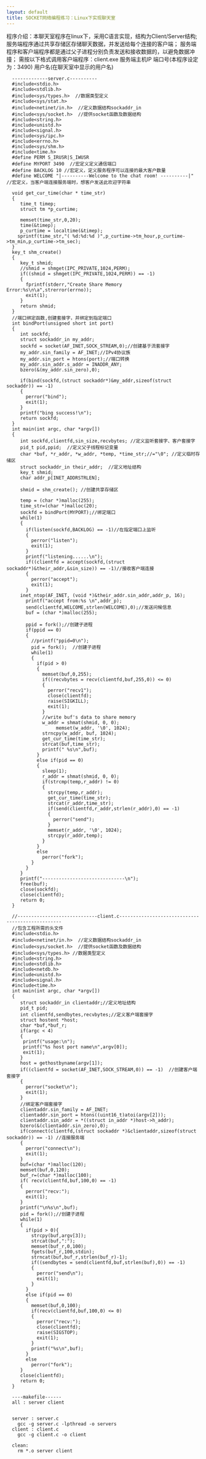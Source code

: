 ```yaml
---
layout: default
title: SOCKET网络编程练习：Linux下实现聊天室
---
```


程序介绍：本聊天室程序在linux下，采用C语言实现，结构为Client/Server结构;
服务端程序通过共享存储区存储聊天数据，并发送给每个连接的客户端；
服务端程序和客户端程序都是通过父子进程分别负责发送和接收数据的，以避免数据冲撞；
需按以下格式调用客户端程序：client.exe 服务端主机IP 端口号(本程序设定为：3490) 用户名(在聊天室中显示的用户名)

>

      -------------server.c----------
      #include<stdio.h>   
      #include<stdlib.h>
      #include<sys/types.h>  //数据类型定义
      #include<sys/stat.h>
      #include<netinet/in.h>  //定义数据结构sockaddr_in
      #include<sys/socket.h>  //提供socket函数及数据结构
      #include<string.h>
      #include<unistd.h>
      #include<signal.h>
      #include<sys/ipc.h>
      #include<errno.h>
      #include<sys/shm.h>
      #include<time.h>
      #define PERM S_IRUSR|S_IWUSR  
      #define MYPORT 3490  //宏定义定义通信端口
      #define BACKLOG 10 //宏定义，定义服务程序可以连接的最大客户数量
      #define WELCOME "|----------Welcome to the chat room! ----------|"  //宏定义，当客户端连接服务端时，想客户发送此欢迎字符串
      
      void get_cur_time(char * time_str)
      {
         time_t timep;
         struct tm *p_curtime;
      
         memset(time_str,0,20);
         time(&timep);
         p_curtime = localtime(&timep);
        sprintf(time_str,"( %d:%d:%d )",p_curtime->tm_hour,p_curtime->tm_min,p_curtime->tm_sec);
      }
      key_t shm_create()
      {
         key_t shmid;
         //shmid = shmget(IPC_PRIVATE,1024,PERM);
         if((shmid = shmget(IPC_PRIVATE,1024,PERM)) == -1)
         {
           fprintf(stderr,"Create Share Memory Error:%s\n\a",strerror(errno));
           exit(1);
         }
         return shmid;
      }
      //端口绑定函数,创建套接字，并绑定到指定端口
      int bindPort(unsigned short int port)
      {  
         int sockfd;
         struct sockaddr_in my_addr;
         sockfd = socket(AF_INET,SOCK_STREAM,0);//创建基于流套接字
         my_addr.sin_family = AF_INET;//IPv4协议族
         my_addr.sin_port = htons(port);//端口转换
         my_addr.sin_addr.s_addr = INADDR_ANY;
         bzero(&(my_addr.sin_zero),0);
      
         if(bind(sockfd,(struct sockaddr*)&my_addr,sizeof(struct sockaddr)) == -1)
         {
           perror("bind");
           exit(1);
         }
         printf("bing success!\n");
         return sockfd;
      }
      int main(int argc, char *argv[])
      {
         int sockfd,clientfd,sin_size,recvbytes; //定义监听套接字、客户套接字
         pid_t pid,ppid;  //定义父子线程标记变量
         char *buf, *r_addr, *w_addr, *temp, *time_str;//="\0"; //定义临时存储区
         struct sockaddr_in their_addr;  //定义地址结构
         key_t shmid;
         char addr_p[INET_ADDRSTRLEN];
      
         shmid = shm_create(); //创建共享存储区
      
         temp = (char *)malloc(255);
         time_str=(char *)malloc(20);
         sockfd = bindPort(MYPORT);//绑定端口
         while(1)
         {     
           if(listen(sockfd,BACKLOG) == -1)//在指定端口上监听
           {
             perror("listen");
             exit(1);
           }
           printf("listening......\n");
           if((clientfd = accept(sockfd,(struct sockaddr*)&their_addr,&sin_size)) == -1)//接收客户端连接
           {
             perror("accept");
             exit(1);
           }
      	 inet_ntop(AF_INET, (void *)&their_addr.sin_addr,addr_p, 16);
           printf("accept from:%s \n",addr_p);
           send(clientfd,WELCOME,strlen(WELCOME),0);//发送问候信息
           buf = (char *)malloc(255);
          
           ppid = fork();//创建子进程
           if(ppid == 0)
           {
             //printf("ppid=0\n");
             pid = fork();  //创建子进程   
             while(1)
             {
               if(pid > 0)
               {
                 memset(buf,0,255);
                 if((recvbytes = recv(clientfd,buf,255,0)) <= 0)
                 {
                   perror("recv1");
                   close(clientfd);
                   raise(SIGKILL);
                   exit(1);
                 }
                 //write buf's data to share memory
                 w_addr = shmat(shmid, 0, 0);
                      memset(w_addr, '\0', 1024);
                 strncpy(w_addr, buf, 1024);
                 get_cur_time(time_str);
                 strcat(buf,time_str);
                 printf(" %s\n",buf);
               }
               else if(pid == 0)
               {
                 sleep(1);
                 r_addr = shmat(shmid, 0, 0);
                 if(strcmp(temp,r_addr) != 0)
                 {
                   strcpy(temp,r_addr);
                   get_cur_time(time_str);            
                   strcat(r_addr,time_str);
                   if(send(clientfd,r_addr,strlen(r_addr),0) == -1)
                   {
                     perror("send");
                   }
                   memset(r_addr, '\0', 1024);
                   strcpy(r_addr,temp);
                 }
               }
               else
                 perror("fork");
             }
           }
         }
         printf("------------------------------\n");
         free(buf);
         close(sockfd);
         close(clientfd);
         return 0;
      }
>

>  
      //-----------------------------client.c-------------------------------------------------
      //包含工程所需的头文件
      #include<stdio.h>
      #include<netinet/in.h>  //定义数据结构sockaddr_in
      #include<sys/socket.h>  //提供socket函数及数据结构
      #include<sys/types.h> //数据类型定义
      #include<string.h>
      #include<stdlib.h>
      #include<netdb.h>
      #include<unistd.h>
      #include<signal.h>
      #include<time.h>
      int main(int argc, char *argv[])
      {
         struct sockaddr_in clientaddr;//定义地址结构
         pid_t pid;
         int clientfd,sendbytes,recvbytes;//定义客户端套接字
         struct hostent *host;
         char *buf,*buf_r; 
         if(argc < 4)
         {
          printf("usage:\n");
          printf("%s host port name\n",argv[0]);
          exit(1);
         }
         host = gethostbyname(argv[1]);
         if((clientfd = socket(AF_INET,SOCK_STREAM,0)) == -1)  //创建客户端套接字
         {
           perror("socket\n");
           exit(1);
         }
         //绑定客户端套接字
         clientaddr.sin_family = AF_INET;
         clientaddr.sin_port = htons((uint16_t)atoi(argv[2]));
         clientaddr.sin_addr = *((struct in_addr *)host->h_addr);
         bzero(&(clientaddr.sin_zero),0);
         if(connect(clientfd,(struct sockaddr *)&clientaddr,sizeof(struct sockaddr)) == -1) //连接服务端
         {
           perror("connect\n");
           exit(1);
         }
         buf=(char *)malloc(120);
         memset(buf,0,120);
         buf_r=(char *)malloc(100);
         if( recv(clientfd,buf,100,0) == -1)
         {
           perror("recv:");
           exit(1);
         }
         printf("\n%s\n",buf);
         pid = fork();//创建子进程
         while(1)
         {
           if(pid > 0){
             strcpy(buf,argv[3]);
             strcat(buf,":");
             memset(buf_r,0,100);
             fgets(buf_r,100,stdin);
             strncat(buf,buf_r,strlen(buf_r)-1);
             if((sendbytes = send(clientfd,buf,strlen(buf),0)) == -1)
             {
               perror("send\n");
               exit(1);
             }
           }
           else if(pid == 0)
           {
             memset(buf,0,100);
             if(recv(clientfd,buf,100,0) <= 0)
             {
               perror("recv:");
               close(clientfd);
               raise(SIGSTOP);
               exit(1);
             }
             printf("%s\n",buf);
           }
           else
             perror("fork");
         }
         close(clientfd);
         return 0;    
      }
>

>

      ----makefile------
      all : server client
      
      
      server : server.c
        gcc -g server.c -lpthread -o servers
      client : client.c 
      	gcc -g client.c -o client 
      
      clean:
      	rm *.o server client
>
